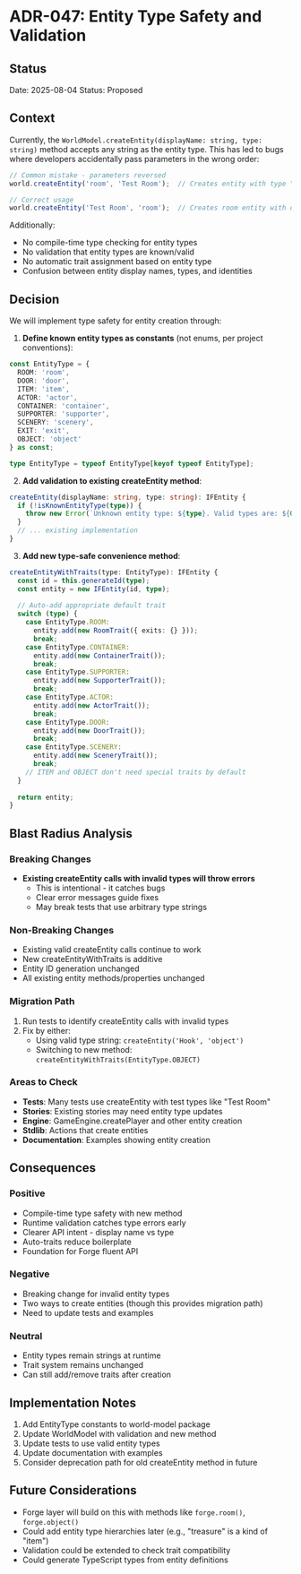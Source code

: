 # ADR-047: Entity Type Safety and Validation

## Status
Date: 2025-08-04
Status: Proposed

## Context

Currently, the `WorldModel.createEntity(displayName: string, type: string)` method accepts any string as the entity type. This has led to bugs where developers accidentally pass parameters in the wrong order:

```typescript
// Common mistake - parameters reversed
world.createEntity('room', 'Test Room');  // Creates entity with type "Test Room"!

// Correct usage
world.createEntity('Test Room', 'room');  // Creates room entity with display name "Test Room"
```

Additionally:
- No compile-time type checking for entity types
- No validation that entity types are known/valid
- No automatic trait assignment based on entity type
- Confusion between entity display names, types, and identities

## Decision

We will implement type safety for entity creation through:

1. **Define known entity types as constants** (not enums, per project conventions):
```typescript
const EntityType = {
  ROOM: 'room',
  DOOR: 'door',
  ITEM: 'item',
  ACTOR: 'actor',
  CONTAINER: 'container',
  SUPPORTER: 'supporter',
  SCENERY: 'scenery',
  EXIT: 'exit',
  OBJECT: 'object'
} as const;

type EntityType = typeof EntityType[keyof typeof EntityType];
```

2. **Add validation to existing createEntity method**:
```typescript
createEntity(displayName: string, type: string): IFEntity {
  if (!isKnownEntityType(type)) {
    throw new Error(`Unknown entity type: ${type}. Valid types are: ${Object.values(EntityType).join(', ')}`);
  }
  // ... existing implementation
}
```

3. **Add new type-safe convenience method**:
```typescript
createEntityWithTraits(type: EntityType): IFEntity {
  const id = this.generateId(type);
  const entity = new IFEntity(id, type);
  
  // Auto-add appropriate default trait
  switch (type) {
    case EntityType.ROOM:
      entity.add(new RoomTrait({ exits: {} }));
      break;
    case EntityType.CONTAINER:
      entity.add(new ContainerTrait());
      break;
    case EntityType.SUPPORTER:
      entity.add(new SupporterTrait());
      break;
    case EntityType.ACTOR:
      entity.add(new ActorTrait());
      break;
    case EntityType.DOOR:
      entity.add(new DoorTrait());
      break;
    case EntityType.SCENERY:
      entity.add(new SceneryTrait());
      break;
    // ITEM and OBJECT don't need special traits by default
  }
  
  return entity;
}
```

## Blast Radius Analysis

### Breaking Changes
- **Existing createEntity calls with invalid types will throw errors**
  - This is intentional - it catches bugs
  - Clear error messages guide fixes
  - May break tests that use arbitrary type strings

### Non-Breaking Changes
- Existing valid createEntity calls continue to work
- New createEntityWithTraits is additive
- Entity ID generation unchanged
- All existing entity methods/properties unchanged

### Migration Path
1. Run tests to identify createEntity calls with invalid types
2. Fix by either:
   - Using valid type string: `createEntity('Hook', 'object')`
   - Switching to new method: `createEntityWithTraits(EntityType.OBJECT)`

### Areas to Check
- **Tests**: Many tests use createEntity with test types like "Test Room"
- **Stories**: Existing stories may need entity type updates
- **Engine**: GameEngine.createPlayer and other entity creation
- **Stdlib**: Actions that create entities
- **Documentation**: Examples showing entity creation

## Consequences

### Positive
- Compile-time type safety with new method
- Runtime validation catches type errors early
- Clearer API intent - display name vs type
- Auto-traits reduce boilerplate
- Foundation for Forge fluent API

### Negative
- Breaking change for invalid entity types
- Two ways to create entities (though this provides migration path)
- Need to update tests and examples

### Neutral
- Entity types remain strings at runtime
- Trait system remains unchanged
- Can still add/remove traits after creation

## Implementation Notes

1. Add EntityType constants to world-model package
2. Update WorldModel with validation and new method
3. Update tests to use valid entity types
4. Update documentation with examples
5. Consider deprecation path for old createEntity method in future

## Future Considerations

- Forge layer will build on this with methods like `forge.room()`, `forge.object()`
- Could add entity type hierarchies later (e.g., "treasure" is a kind of "item")
- Validation could be extended to check trait compatibility
- Could generate TypeScript types from entity definitions
